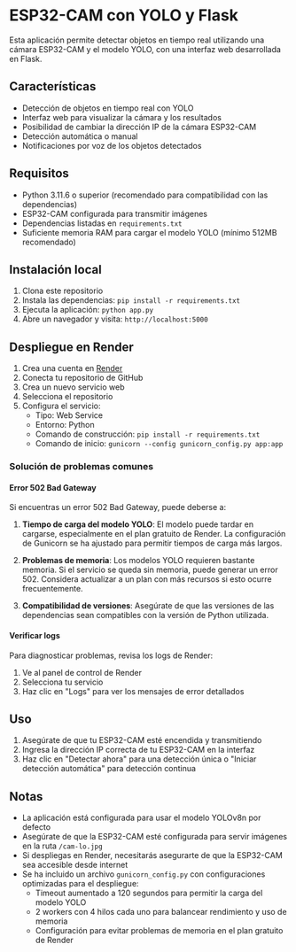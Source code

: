 # ESP32-CAM con YOLO y Flask

Esta aplicación permite detectar objetos en tiempo real utilizando una cámara ESP32-CAM y el modelo YOLO, con una interfaz web desarrollada en Flask.

## Características

- Detección de objetos en tiempo real con YOLO
- Interfaz web para visualizar la cámara y los resultados
- Posibilidad de cambiar la dirección IP de la cámara ESP32-CAM
- Detección automática o manual
- Notificaciones por voz de los objetos detectados

## Requisitos

- Python 3.11.6 o superior (recomendado para compatibilidad con las dependencias)
- ESP32-CAM configurada para transmitir imágenes
- Dependencias listadas en `requirements.txt`
- Suficiente memoria RAM para cargar el modelo YOLO (mínimo 512MB recomendado)

## Instalación local

1. Clona este repositorio
2. Instala las dependencias: `pip install -r requirements.txt`
3. Ejecuta la aplicación: `python app.py`
4. Abre un navegador y visita: `http://localhost:5000`

## Despliegue en Render

1. Crea una cuenta en [Render](https://render.com/)
2. Conecta tu repositorio de GitHub
3. Crea un nuevo servicio web
4. Selecciona el repositorio
5. Configura el servicio:
   - Tipo: Web Service
   - Entorno: Python
   - Comando de construcción: `pip install -r requirements.txt`
   - Comando de inicio: `gunicorn --config gunicorn_config.py app:app`

### Solución de problemas comunes

#### Error 502 Bad Gateway

Si encuentras un error 502 Bad Gateway, puede deberse a:

1. **Tiempo de carga del modelo YOLO**: El modelo puede tardar en cargarse, especialmente en el plan gratuito de Render. La configuración de Gunicorn se ha ajustado para permitir tiempos de carga más largos.

2. **Problemas de memoria**: Los modelos YOLO requieren bastante memoria. Si el servicio se queda sin memoria, puede generar un error 502. Considera actualizar a un plan con más recursos si esto ocurre frecuentemente.

3. **Compatibilidad de versiones**: Asegúrate de que las versiones de las dependencias sean compatibles con la versión de Python utilizada.

#### Verificar logs

Para diagnosticar problemas, revisa los logs de Render:

1. Ve al panel de control de Render
2. Selecciona tu servicio
3. Haz clic en "Logs" para ver los mensajes de error detallados

## Uso

1. Asegúrate de que tu ESP32-CAM esté encendida y transmitiendo
2. Ingresa la dirección IP correcta de tu ESP32-CAM en la interfaz
3. Haz clic en "Detectar ahora" para una detección única o "Iniciar detección automática" para detección continua

## Notas

- La aplicación está configurada para usar el modelo YOLOv8n por defecto
- Asegúrate de que la ESP32-CAM esté configurada para servir imágenes en la ruta `/cam-lo.jpg`
- Si despliegas en Render, necesitarás asegurarte de que la ESP32-CAM sea accesible desde internet
- Se ha incluido un archivo `gunicorn_config.py` con configuraciones optimizadas para el despliegue:
  - Timeout aumentado a 120 segundos para permitir la carga del modelo YOLO
  - 2 workers con 4 hilos cada uno para balancear rendimiento y uso de memoria
  - Configuración para evitar problemas de memoria en el plan gratuito de Render